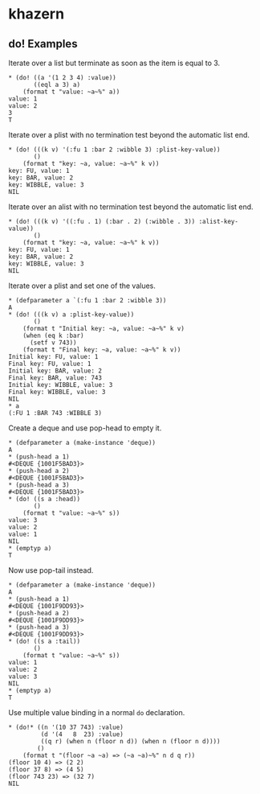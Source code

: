 # khazern

## do! Examples

Iterate over a list but terminate as soon as the item is equal to 3.

```
* (do! ((a '(1 2 3 4) :value))
       ((eql a 3) a)
    (format t "value: ~a~%" a))
value: 1
value: 2
3
T
```

Iterate over a plist with no termination test beyond the automatic list end.

```
* (do! (((k v) '(:fu 1 :bar 2 :wibble 3) :plist-key-value))
       ()
    (format t "key: ~a, value: ~a~%" k v))
key: FU, value: 1
key: BAR, value: 2
key: WIBBLE, value: 3
NIL
```

Iterate over an alist with no termination test beyond the automatic list end.

```
* (do! (((k v) '((:fu . 1) (:bar . 2) (:wibble . 3)) :alist-key-value))
       ()
    (format t "key: ~a, value: ~a~%" k v))
key: FU, value: 1
key: BAR, value: 2
key: WIBBLE, value: 3
NIL
```

Iterate over a plist and set one of the values.

```
* (defparameter a `(:fu 1 :bar 2 :wibble 3))
A
* (do! (((k v) a :plist-key-value))
       ()
    (format t "Initial key: ~a, value: ~a~%" k v)
    (when (eq k :bar)
      (setf v 743))
    (format t "Final key: ~a, value: ~a~%" k v))
Initial key: FU, value: 1
Final key: FU, value: 1
Initial key: BAR, value: 2
Final key: BAR, value: 743
Initial key: WIBBLE, value: 3
Final key: WIBBLE, value: 3
NIL
* a
(:FU 1 :BAR 743 :WIBBLE 3)
```

Create a deque and use pop-head to empty it.

```
* (defparameter a (make-instance 'deque))
A
* (push-head a 1)
#<DEQUE {1001F5BAD3}>
* (push-head a 2)
#<DEQUE {1001F5BAD3}>
* (push-head a 3)
#<DEQUE {1001F5BAD3}>
* (do! ((s a :head))    
       ()
    (format t "value: ~a~%" s))
value: 3
value: 2
value: 1
NIL
* (emptyp a)
T
```

Now use pop-tail instead.

```
* (defparameter a (make-instance 'deque))
A
* (push-head a 1)
#<DEQUE {1001F9DD93}>
* (push-head a 2)
#<DEQUE {1001F9DD93}>
* (push-head a 3)
#<DEQUE {1001F9DD93}>
* (do! ((s a :tail))
       ()
    (format t "value: ~a~%" s))
value: 1
value: 2
value: 3
NIL
* (emptyp a)
T
```

Use multiple value binding in a normal `do` declaration.

```
* (do!* ((n '(10 37 743) :value)
         (d '(4   8  23) :value)
         ((q r) (when n (floor n d)) (when n (floor n d))))
        ()
    (format t "(floor ~a ~a) => (~a ~a)~%" n d q r))
(floor 10 4) => (2 2)
(floor 37 8) => (4 5)
(floor 743 23) => (32 7)
NIL
```

